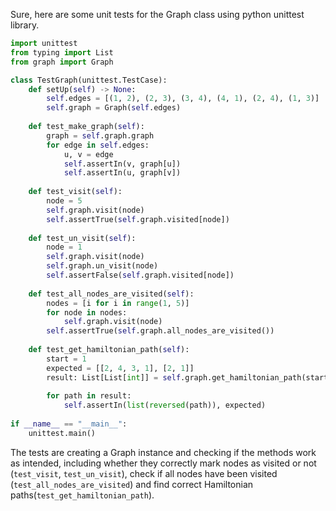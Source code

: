 Sure, here are some unit tests for the Graph class using python unittest library. 

```python
import unittest
from typing import List
from graph import Graph

class TestGraph(unittest.TestCase):
    def setUp(self) -> None:
        self.edges = [(1, 2), (2, 3), (3, 4), (4, 1), (2, 4), (1, 3)]
        self.graph = Graph(self.edges)
        
    def test_make_graph(self):
        graph = self.graph.graph
        for edge in self.edges:
            u, v = edge
            self.assertIn(v, graph[u])
            self.assertIn(u, graph[v])
            
    def test_visit(self):
        node = 5
        self.graph.visit(node)
        self.assertTrue(self.graph.visited[node])
        
    def test_un_visit(self):
        node = 1
        self.graph.visit(node)
        self.graph.un_visit(node)
        self.assertFalse(self.graph.visited[node])
        
    def test_all_nodes_are_visited(self):
        nodes = [i for i in range(1, 5)]
        for node in nodes:
            self.graph.visit(node)
        self.assertTrue(self.graph.all_nodes_are_visited())
        
    def test_get_hamiltonian_path(self):
        start = 1
        expected = [[2, 4, 3, 1], [2, 1]]
        result: List[List[int]] = self.graph.get_hamiltonian_path(start)
        
        for path in result:
            self.assertIn(list(reversed(path)), expected)
            
if __name__ == "__main__":
    unittest.main()
```
The tests are creating a Graph instance and checking if the methods work as intended, including whether they correctly mark nodes as visited or not (`test_visit`, `test_un_visit`), check if all nodes have been visited (`test_all_nodes_are_visited`) and find correct Hamiltonian paths(`test_get_hamiltonian_path`).
